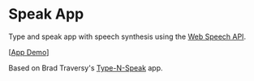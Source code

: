 # Speak App
Type and speak app with speech synthesis using the [Web Speech API](https://developer.mozilla.org/en-US/docs/Web/API/Web_Speech_API).

[[App Demo](https://brunoagatao.github.io/speak-app)]

Based on Brad Traversy's [Type-N-Speak](https://github.com/bradtraversy/type-n-speak) app.